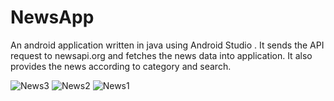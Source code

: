 # NewsApp
An android application written in java using Android Studio .
It sends the API request to newsapi.org and fetches the news data into application.
It also provides the news according to category and search.



![News3 ](https://user-images.githubusercontent.com/83871640/118281703-253cfc00-b4eb-11eb-831b-480187dd4ad8.jpg)
![News2 ](https://user-images.githubusercontent.com/83871640/118281711-2837ec80-b4eb-11eb-89d9-9137f30b3a08.jpg)
![News1 ](https://user-images.githubusercontent.com/83871640/118281723-2b32dd00-b4eb-11eb-8a09-4e9d21405784.jpg)




